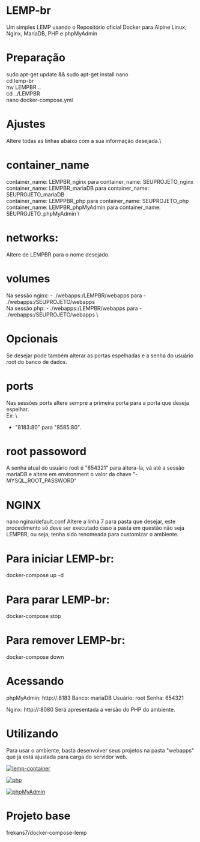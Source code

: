# LEMP-br
 Um simples LEMP usando o Repositório oficial Docker para Alpine Linux, Nginx, MariaDB, PHP e phpMyAdmin

# Preparação
sudo apt-get update && sudo apt-get install nano \
cd lemp-br \
mv LEMPBR .. \
cd ../LEMPBR \
nano docker-compose.yml

# Ajustes
Altere todas as linhas abaixo com a sua informação desejada.\
# container_name
container_name: LEMPBR_nginx para container_name: SEUPROJETO_nginx \
container_name: LEMPBR_mariaDB para container_name: SEUPROJETO_mariaDB \
container_name: LEMPPBR_php para container_name: SEUPROJETO_php \
container_name: LEMPBR_phpMyAdmin para container_name: SEUPROJETO_phpMyAdmin \

# networks:
Altere de LEMPBR para o nome desejado.

# volumes
Na sessão nginx: - ./webapps:/LEMPBR/webapps para  - ./webapps:/SEUPROJETO/webapps \
Na sessão php: - ./webapps:/LEMPBR/webapps para - ./webapps:/SEUPROJETO/webapps \



# Opcionais
Se desejar pode também alterar as portas espelhadas e a senha do usuário root do banco de dados.

# ports
Nas sessões ports altere sempre a primeira porta para a porta que deseja espelhar. \
Ex: \
   - "8183:80" para "8585:80".
# root passoword
A senha atual do usuário root é "654321" para altera-la, vá até a sessão mariaDB e altere em environment o valor da chave "- MYSQL_ROOT_PASSWORD"

# NGINX
nano nginx/default.conf 
Altere a linha 7 para pasta que desejar, este procedimento só deve ser executado caso a pasta em questão não seja LEMPBR, ou seja, tenha sido renomeada para customizar o ambiente.

# Para iniciar LEMP-br:
docker-compose up -d

# Para parar LEMP-br:
docker-compose stop

# Para remover LEMP-br:
docker-compose down

# Acessando
phpMyAdmin: http://<ip ou nome do host>:8183
 Banco: mariaDB
 Usuário: root
 Senha: 654321
 
 Nginx: http://<ip ou nome do host>:8080
 Será apresentada a versão do PHP do ambiente.
 
 # Utilizando
 Para usar o ambiente, basta desenvolver seus projetos na pasta "webapps" que ja está ajustada para carga do servidor web.

<p><a target="_blank" rel="noopener noreferrer" href="https://github.com/frekans7/docker-compose-lemp/blob/master/LEMP/code/img/LEMP.gif"><img src="https://github.com/frekans7/docker-compose-lemp/raw/master/LEMP/code/img/LEMP.gif" alt="lemp-container" style="max-width:100%;"></a></p>

<p><a target="_blank" rel="noopener noreferrer" href="https://github.com/serkan7/docker-compose-lemp/blob/master/LEMP/code/img/php.png"><img src="https://github.com/serkan7/docker-compose-lemp/raw/master/LEMP/code/img/php.png" alt="php" style="max-width:100%;"></a></p>

<a target="_blank" rel="noopener noreferrer" href="https://github.com/serkan7/docker-compose-lemp/blob/master/LEMP/code/img/phpMyAdmin.png"><img src="https://github.com/serkan7/docker-compose-lemp/raw/master/LEMP/code/img/phpMyAdmin.png" alt="phpMyAdmin" style="max-width:100%;"></a>

# Projeto base
frekans7/docker-compose-lemp
 
